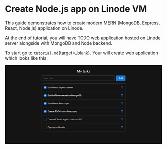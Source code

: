 # Create Node.js app on Linode VM

This guide demonstrates how to create modern MERN (MongoDB, Express, React, Node.js) application on Linode.

At the end of tutorial, you will have TODO web application hosted on Linode server alongside with MongoDB and Node backend.

To start go to [`tutorial.md`](https://github.com/Abberit/mern-todo-app/blob/master/tutorial.md){target=_blank}. Your will create web application which looks like this:

![TODO MERN app](img/tasks.screenshot.png)
